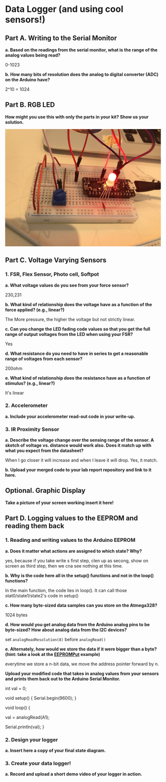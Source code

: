 # Data Logger (and using cool sensors!)


## Part A.  Writing to the Serial Monitor
 
**a. Based on the readings from the serial monitor, what is the range of the analog values being read?**
 
 0-1023
 
**b. How many bits of resolution does the analog to digital converter (ADC) on the Arduino have?**

2^10 = 1024

## Part B. RGB LED

**How might you use this with only the parts in your kit? Show us your solution.**

![led](https://github.com/Yiyuan7/IDD-Fa18-Lab3/blob/master/IMG_1620.JPG)

## Part C. Voltage Varying Sensors 
 
### 1. FSR, Flex Sensor, Photo cell, Softpot

**a. What voltage values do you see from your force sensor?**

230,231

**b. What kind of relationship does the voltage have as a function of the force applied? (e.g., linear?)**

The More pressure, the higher the voltage but not strictly linear.

**c. Can you change the LED fading code values so that you get the full range of output voltages from the LED when using your FSR?**

Yes

**d. What resistance do you need to have in series to get a reasonable range of voltages from each sensor?**

200ohm

**e. What kind of relationship does the resistance have as a function of stimulus? (e.g., linear?)**

It's linear

### 2. Accelerometer
 
**a. Include your accelerometer read-out code in your write-up.**



### 3. IR Proximity Sensor

**a. Describe the voltage change over the sensing range of the sensor. A sketch of voltage vs. distance would work also. Does it match up with what you expect from the datasheet?**

When I go closer it will increase and when I leave it will drop. 
Yes, it match.

**b. Upload your merged code to your lab report repository and link to it here.**



## Optional. Graphic Display

**Take a picture of your screen working insert it here!**

## Part D. Logging values to the EEPROM and reading them back
 
### 1. Reading and writing values to the Arduino EEPROM

**a. Does it matter what actions are assigned to which state? Why?**

yes, because if you take write s first step, clen up as secong, show on screen as third step, then we cna see nothing at this time.

**b. Why is the code here all in the setup() functions and not in the loop() functions?**

In the main function, the code lies in loop(). It can call those stat0/state1/state2's code in setup()

**c. How many byte-sized data samples can you store on the Atmega328?**

1024 bytes

**d. How would you get analog data from the Arduino analog pins to be byte-sized? How about analog data from the I2C devices?**

set `analogReadResolution(8)` before `analogRead()`   

**e. Alternately, how would we store the data if it were bigger than a byte? (hint: take a look at the [EEPROMPut](https://www.arduino.cc/en/Reference/EEPROMPut) example)**

everytime we store a n-bit data, we move the address pointer forward by n.

**Upload your modified code that takes in analog values from your sensors and prints them back out to the Arduino Serial Monitor.**

int val = 0;

void setup() {
  Serial.begin(9600);
}

void loop() {

  val = analogRead(A1);

  Serial.println(val);
}

### 2. Design your logger
 
**a. Insert here a copy of your final state diagram.**

### 3. Create your data logger!
 
**a. Record and upload a short demo video of your logger in action.**
